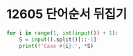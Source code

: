 # 12605 단어순서 뒤집기



```python
for i in range(1, int(input()) + 1):
    S = input().split()[::-1]
    print(f'Case #{i}:', *S)
```

